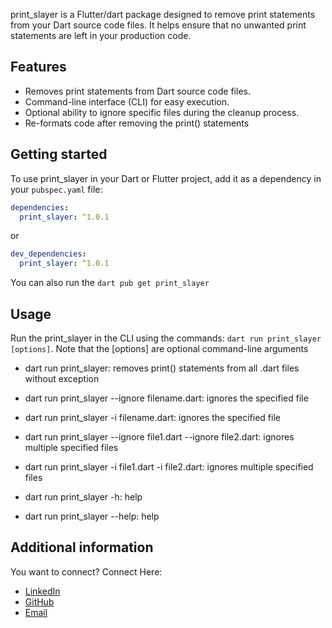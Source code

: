 print_slayer is a Flutter/dart package designed to remove print statements from your Dart source code files. It helps ensure that no unwanted print statements are left in your production code.

## Features

- Removes print statements from Dart source code files.
- Command-line interface (CLI) for easy execution.
- Optional ability to ignore specific files during the cleanup process.
- Re-formats code after removing the print() statements

## Getting started

To use print_slayer in your Dart or Flutter project, add it as a dependency in your `pubspec.yaml` file:

```yaml
dependencies:
  print_slayer: ^1.0.1
```

or

```yaml
dev_dependencies:
  print_slayer: ^1.0.1
```

You can also run the `dart pub get print_slayer`

## Usage

Run the print_slayer in the CLI using the commands: `dart run print_slayer [options]`.
Note that the [options] are optional command-line arguments

- dart run print_slayer: removes print() statements from all .dart files without exception

- dart run print_slayer --ignore filename.dart: ignores the specified file

- dart run print_slayer -i filename.dart: ignores the specified file

- dart run print_slayer --ignore file1.dart --ignore file2.dart: ignores multiple specified files

- dart run print_slayer -i file1.dart -i file2.dart: ignores multiple specified files

- dart run print_slayer -h: help

- dart run print_slayer --help: help

## Additional information

You want to connect? Connect Here:

- [LinkedIn](https://www.linkedin.com/in/prince-samuel-941956165/)
- [GitHub](https://github.com/DevPrinceK)
- [Email](princesamuelpks@gmail.com)
